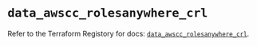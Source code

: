 # `data_awscc_rolesanywhere_crl`

Refer to the Terraform Registory for docs: [`data_awscc_rolesanywhere_crl`](https://registry.terraform.io/providers/hashicorp/awscc/0.70.0/docs/data-sources/rolesanywhere_crl).

